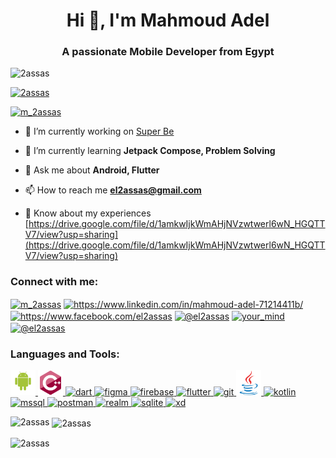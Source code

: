 <h1 align="center">Hi 👋, I'm Mahmoud Adel</h1>
<h3 align="center">A passionate Mobile Developer from Egypt</h3>

<p align="left"> <img src="https://komarev.com/ghpvc/?username=2assas&label=Profile%20views&color=0e75b6&style=flat" alt="2assas" /> </p>

<p align="left"> <a href="https://github.com/ryo-ma/github-profile-trophy"><img src="https://github-profile-trophy.vercel.app/?username=2assas" alt="2assas" /></a> </p>

<p align="left"> <a href="https://twitter.com/m_2assas" target="blank"><img src="https://img.shields.io/twitter/follow/m_2assas?logo=twitter&style=for-the-badge" alt="m_2assas" /></a> </p>

- 🔭 I’m currently working on [Super Be](https://play.google.com/store/apps/details?id=com.superbekala.android.userapp&hl=ar&gl=US)

- 🌱 I’m currently learning **Jetpack Compose, Problem Solving**

- 💬 Ask me about **Android, Flutter**

- 📫 How to reach me **el2assas@gmail.com**

- 📄 Know about my experiences [https://drive.google.com/file/d/1amkwIjkWmAHjNVzwtwerl6wN_HGQTTV7/view?usp=sharing](https://drive.google.com/file/d/1amkwIjkWmAHjNVzwtwerl6wN_HGQTTV7/view?usp=sharing)

<h3 align="left">Connect with me:</h3>
<p align="left">
<a href="https://twitter.com/m_2assas" target="blank"><img align="center" src="https://raw.githubusercontent.com/rahuldkjain/github-profile-readme-generator/master/src/images/icons/Social/twitter.svg" alt="m_2assas" height="30" width="40" /></a>
<a href="https://linkedin.com/in/https://www.linkedin.com/in/mahmoud-adel-71214411b/" target="blank"><img align="center" src="https://raw.githubusercontent.com/rahuldkjain/github-profile-readme-generator/master/src/images/icons/Social/linked-in-alt.svg" alt="https://www.linkedin.com/in/mahmoud-adel-71214411b/" height="30" width="40" /></a>
<a href="https://fb.com/https://www.facebook.com/el2assas" target="blank"><img align="center" src="https://raw.githubusercontent.com/rahuldkjain/github-profile-readme-generator/master/src/images/icons/Social/facebook.svg" alt="https://www.facebook.com/el2assas" height="30" width="40" /></a>
<a href="https://www.hackerrank.com/@el2assas" target="blank"><img align="center" src="https://raw.githubusercontent.com/rahuldkjain/github-profile-readme-generator/master/src/images/icons/Social/hackerrank.svg" alt="@el2assas" height="30" width="40" /></a>
<a href="https://www.leetcode.com/your_mind" target="blank"><img align="center" src="https://raw.githubusercontent.com/rahuldkjain/github-profile-readme-generator/master/src/images/icons/Social/leet-code.svg" alt="your_mind" height="30" width="40" /></a>
<a href="https://www.hackerearth.com/@el2assas" target="blank"><img align="center" src="https://raw.githubusercontent.com/rahuldkjain/github-profile-readme-generator/master/src/images/icons/Social/hackerearth.svg" alt="@el2assas" height="30" width="40" /></a>
</p>

<h3 align="left">Languages and Tools:</h3>
<p align="left"> <a href="https://developer.android.com" target="_blank" rel="noreferrer"> <img src="https://raw.githubusercontent.com/devicons/devicon/master/icons/android/android-original-wordmark.svg" alt="android" width="40" height="40"/> </a> <a href="https://www.w3schools.com/cpp/" target="_blank" rel="noreferrer"> <img src="https://raw.githubusercontent.com/devicons/devicon/master/icons/cplusplus/cplusplus-original.svg" alt="cplusplus" width="40" height="40"/> </a> <a href="https://dart.dev" target="_blank" rel="noreferrer"> <img src="https://www.vectorlogo.zone/logos/dartlang/dartlang-icon.svg" alt="dart" width="40" height="40"/> </a> <a href="https://www.figma.com/" target="_blank" rel="noreferrer"> <img src="https://www.vectorlogo.zone/logos/figma/figma-icon.svg" alt="figma" width="40" height="40"/> </a> <a href="https://firebase.google.com/" target="_blank" rel="noreferrer"> <img src="https://www.vectorlogo.zone/logos/firebase/firebase-icon.svg" alt="firebase" width="40" height="40"/> </a> <a href="https://flutter.dev" target="_blank" rel="noreferrer"> <img src="https://www.vectorlogo.zone/logos/flutterio/flutterio-icon.svg" alt="flutter" width="40" height="40"/> </a> <a href="https://git-scm.com/" target="_blank" rel="noreferrer"> <img src="https://www.vectorlogo.zone/logos/git-scm/git-scm-icon.svg" alt="git" width="40" height="40"/> </a> <a href="https://www.java.com" target="_blank" rel="noreferrer"> <img src="https://raw.githubusercontent.com/devicons/devicon/master/icons/java/java-original.svg" alt="java" width="40" height="40"/> </a> <a href="https://kotlinlang.org" target="_blank" rel="noreferrer"> <img src="https://www.vectorlogo.zone/logos/kotlinlang/kotlinlang-icon.svg" alt="kotlin" width="40" height="40"/> </a> <a href="https://www.microsoft.com/en-us/sql-server" target="_blank" rel="noreferrer"> <img src="https://www.svgrepo.com/show/303229/microsoft-sql-server-logo.svg" alt="mssql" width="40" height="40"/> </a> <a href="https://postman.com" target="_blank" rel="noreferrer"> <img src="https://www.vectorlogo.zone/logos/getpostman/getpostman-icon.svg" alt="postman" width="40" height="40"/> </a> <a href="https://realm.io/" target="_blank" rel="noreferrer"> <img src="https://raw.githubusercontent.com/bestofjs/bestofjs-webui/8665e8c267a0215f3159df28b33c365198101df5/public/logos/realm.svg" alt="realm" width="40" height="40"/> </a> <a href="https://www.sqlite.org/" target="_blank" rel="noreferrer"> <img src="https://www.vectorlogo.zone/logos/sqlite/sqlite-icon.svg" alt="sqlite" width="40" height="40"/> </a> <a href="https://www.adobe.com/products/xd.html" target="_blank" rel="noreferrer"> <img src="https://cdn.worldvectorlogo.com/logos/adobe-xd.svg" alt="xd" width="40" height="40"/> </a> </p>

<p><img align="left" src="https://github-readme-stats.vercel.app/api/top-langs?username=2assas&show_icons=true&locale=en&layout=compact" alt="2assas" /></p>

<p>&nbsp;<img align="center" src="https://github-readme-stats.vercel.app/api?username=2assas&show_icons=true&locale=en" alt="2assas" /></p>

<p><img align="center" src="https://github-readme-streak-stats.herokuapp.com/?user=2assas&" alt="2assas" /></p>
